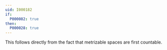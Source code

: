 ```yaml
---
uid: I000182
if:
  P000082: true
then:
  P000028: true
---
```


This follows directly from the fact that metrizable spaces are first countable.

